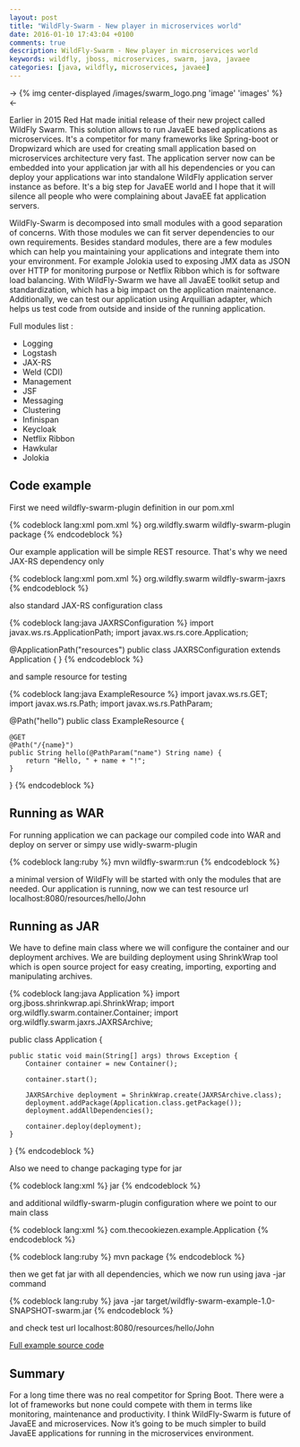 ```yaml
---
layout: post
title: "WildFly-Swarm - New player in microservices world"
date: 2016-01-10 17:43:04 +0100
comments: true
description: WildFly-Swarm - New player in microservices world
keywords: wildfly, jboss, microservices, swarm, java, javaee
categories: [java, wildfly, microservices, javaee]
---
```


-> {% img center-displayed /images/swarm_logo.png 'image' 'images' %} <-

Earlier in 2015 Red Hat made initial release of their new project called WildFly Swarm. This solution allows to run JavaEE based applications as microservices. It's a competitor for many frameworks like Spring-boot or Dropwizard which are used for creating small application based on microservices architecture very fast. The application server now can be embedded into your application jar with all his dependencies or you can deploy your applications war into standalone WildFly application server instance as before. It's a big step for JavaEE world and I hope that it will silence all people who were complaining about JavaEE fat application servers.

<!-- more -->

WildFly-Swarm is decomposed into small modules with a good separation of concerns. With those modules we can fit server dependencies to our own requirements. Besides standard modules, there are a few modules which can help you maintaining your applications and integrate them into your environment. For example Jolokia used to exposing JMX data as JSON over HTTP for monitoring purpose or Netflix Ribbon which is for software load balancing. With WildFly-Swarm we have all JavaEE toolkit setup and standardization, which has a big impact on the application maintenance. Additionally, we can test our application using Arquillian adapter, which helps us test code from outside and inside of the running application.

Full modules list :

*   Logging
*   Logstash
*   JAX-RS
*   Weld (CDI)
*   Management
*   JSF
*   Messaging
*   Clustering
*   Infinispan
*   Keycloak
*   Netflix Ribbon
*   Hawkular
*   Jolokia

Code example
---------------------

First we need wildfly-swarm-plugin definition in our pom.xml

{% codeblock lang:xml pom.xml %}
<plugins>
  <plugin>
    <groupId>org.wildfly.swarm</groupId>
    <artifactId>wildfly-swarm-plugin</artifactId>
    <executions>
      <execution>
        <goals>
          <goal>package</goal>
        </goals>
      </execution>
    </executions>
  </plugin>
</plugins>
{% endcodeblock %}

Our example application will be simple REST resource. That's why we need JAX-RS dependency only

{% codeblock lang:xml pom.xml %}
<dependency>
  <groupId>org.wildfly.swarm</groupId>
  <artifactId>wildfly-swarm-jaxrs</artifactId>
</dependency>
{% endcodeblock %}

also standard JAX-RS configuration class

{% codeblock lang:java JAXRSConfiguration %}
import javax.ws.rs.ApplicationPath;
import javax.ws.rs.core.Application;

@ApplicationPath("resources")
public class JAXRSConfiguration extends Application {
}
{% endcodeblock %}

and sample resource for testing

{% codeblock lang:java ExampleResource %}
import javax.ws.rs.GET;
import javax.ws.rs.Path;
import javax.ws.rs.PathParam;

@Path("hello")
public class ExampleResource {

    @GET
    @Path("/{name}")
    public String hello(@PathParam("name") String name) {
        return "Hello, " + name + "!";
    }
}
{% endcodeblock %}

Running as WAR
---------------------

For running application we can package our compiled code into WAR and deploy on server or simpy use widly-swarm-plugin

{% codeblock lang:ruby %}
mvn wildfly-swarm:run
{% endcodeblock %}

a minimal version of WildFly will be started with only the modules that are needed. Our application is running, now we can test resource url localhost:8080/resources/hello/John

Running as JAR
---------------------

We have to define main class where we will configure the container and our deployment archives. We are building deployment using ShrinkWrap tool which is open source project for easy creating, importing, exporting and manipulating archives.  

{% codeblock lang:java Application %}
import org.jboss.shrinkwrap.api.ShrinkWrap;
import org.wildfly.swarm.container.Container;
import org.wildfly.swarm.jaxrs.JAXRSArchive;

public class Application {

    public static void main(String[] args) throws Exception {
        Container container = new Container();

        container.start();

        JAXRSArchive deployment = ShrinkWrap.create(JAXRSArchive.class);
        deployment.addPackage(Application.class.getPackage());
        deployment.addAllDependencies();

        container.deploy(deployment);
    }

}
{% endcodeblock %}

Also we need to change packaging type for jar

{% codeblock lang:xml %}
<packaging>jar</packaging>
{% endcodeblock %}

and additional wildfly-swarm-plugin configuration where we point to our main class

{% codeblock lang:xml %}
<configuration>
    <mainClass>com.thecookiezen.example.Application</mainClass>
</configuration>
{% endcodeblock %}

{% codeblock lang:ruby %}
mvn package
{% endcodeblock %}

then we get fat jar with all dependencies, which we now run using java -jar command

{% codeblock lang:ruby %}
java -jar target/wildfly-swarm-example-1.0-SNAPSHOT-swarm.jar
{% endcodeblock %}

and check test url localhost:8080/resources/hello/John

[Full example source code](https://github.com/kornelrabczak/wildfly-swarm-example)

Summary
---------------------

For a long time there was no real competitor for Spring Boot. There were a lot of frameworks but none could compete with them in terms like monitoring, maintenance and productivity. I think WildFly-Swarm is future of JavaEE and microservices. Now it’s going to be much simpler to build JavaEE applications for running in the microservices environment.